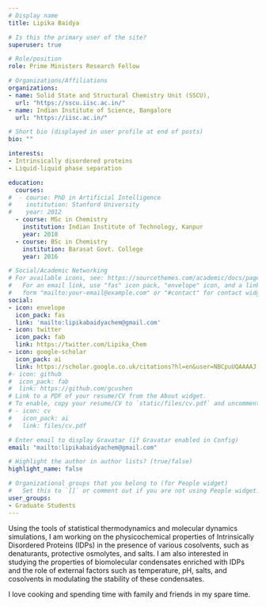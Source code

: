 ```yaml
---
# Display name
title: Lipika Baidya

# Is this the primary user of the site?
superuser: true

# Role/position
role: Prime Ministers Research Fellow 

# Organizations/Affiliations
organizations:
- name: Solid State and Structural Chemistry Unit (SSCU),
  url: "https://sscu.iisc.ac.in/"
- name: Indian Institute of Science, Bangalore
  url: "https://iisc.ac.in/"

# Short bio (displayed in user profile at end of posts)
bio: ""

interests:
- Intrinsically disordered proteins
- Liquid-liquid phase separation

education:
  courses:
#  - course: PhD in Artificial Intelligence
#    institution: Stanford University
#    year: 2012
  - course: MSc in Chemistry
    institution: Indian Institute of Technology, Kanpur
    year: 2018
  - course: BSc in Chemistry
    institution: Barasat Govt. College
    year: 2016

# Social/Academic Networking
# For available icons, see: https://sourcethemes.com/academic/docs/page-builder/#icons
#   For an email link, use "fas" icon pack, "envelope" icon, and a link in the
#   form "mailto:your-email@example.com" or "#contact" for contact widget.
social:
- icon: envelope
  icon_pack: fas
  link: 'mailto:lipikabaidyachem@gmail.com'
- icon: twitter
  icon_pack: fab
  link: https://twitter.com/Lipika_Chem
- icon: google-scholar
  icon_pack: ai
  link: https://scholar.google.co.uk/citations?hl=en&user=NBCpuUQAAAAJ
#- icon: github
#  icon_pack: fab
#  link: https://github.com/gcushen
# Link to a PDF of your resume/CV from the About widget.
# To enable, copy your resume/CV to `static/files/cv.pdf` and uncomment the lines below.
# - icon: cv
#   icon_pack: ai
#   link: files/cv.pdf

# Enter email to display Gravatar (if Gravatar enabled in Config)
email: "mailto:lipikabaidyachem@gmail.com"

# Highlight the author in author lists? (true/false)
highlight_name: false

# Organizational groups that you belong to (for People widget)
#   Set this to `[]` or comment out if you are not using People widget.
user_groups:
- Graduate Students
---
```

Using the tools of statistical thermodynamics and molecular dynamics simulations, I am working on the physicochemical properties of Intrinsically Disordered Proteins (IDPs) in the presence of various cosolvents, such as denaturants, protective osmolytes, and salts. I am also interested in studying the properties of biomolecular condensates enriched with IDPs and the role of external factors such as temperature, pH, salts, and cosolvents in modulating the stability of these condensates. 

I love cooking and spending time with family and friends in my spare time.
